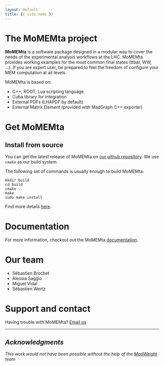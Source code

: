 ```yaml
---
layout: default
title: {{ site.name }}
---
```


# The MoMEMta project

**MoMEMta** is a software package designed in a modular way to cover the needs of the experimental analysis workflows at the LHC. MoMEMta provides working examples for the most common final states (ttbar, WW, ...). If you are expert user, be prepared to feel the freedom of configure your MEM computation at all levels.

MoMEMta is based on:

 - C++, ROOT, Lua scripting language
 - Cuba library for integration
 - External PDFs (LHAPDF by default)
 - External Matrix Element (provided with MadGraph C++ exporter)

# Get MoMEMta

## Install from source

You can get the latest release of MoMEMta on [our github repository](https://github.com/MoMEMta/MoMEMta/releases). We use `cmake` as our build system.

The following set of commands is usually enough to build MoMEMta:

```
mkdir build
cd build
cmake ..
make
sudo make install
```

Find more details [here](https://github.com/MoMEMta/MoMEMta/blob/prototype/README.md#install).

# Documentation

For more information, checkout out the MoMEMta [documentation](http://momemta.github.io/MoMEMta/).

# Our team

 - Sébastien Brochet
 - Alessia Saggio
 - Miguel Vidal
 - Sébastien Wertz

# Support and contact

Having trouble with MoMEMta? [Email us](mailto:momemta-contact@cern.ch)

---

## *Acknowledgments*

*This work would not have been possible without the help of the [MadWeight](https://cp3.irmp.ucl.ac.be/projects/madgraph/wiki/MadWeight) team*
